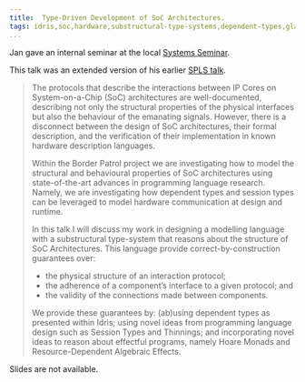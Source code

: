 ```yaml
---
title:  Type-Driven Development of SoC Architectures.
tags: idris,soc,hardware,substructural-type-systems,dependent-types,glasgow,tdd,systems
...
```


Jan gave an internal seminar at the local [Systems Seminar](https://www.gla.ac.uk/schools/computing/research/researchsections/systems-section/#/seminarseries).

This talk was an extended version of his earlier [SPLS talk](https://border-patrol.github.io/posts/2018-10-17-SPLS.md).

> The protocols that describe the interactions between IP Cores on
> System-on-a-Chip (SoC) architectures are well-documented, describing
> not only the structural properties of the physical interfaces but
> also the behaviour of the emanating signals.  However, there is a
> disconnect between the design of SoC architectures, their formal
> description, and the verification of their implementation in known
> hardware description languages.
>
> Within the Border Patrol project we are investigating how to model
> the structural and behavioural properties of SoC architectures using
> state-of-the-art advances in programming language research.  Namely,
> we are investigating how dependent types and session types can be
> leveraged to model hardware communication at design and runtime.
>
> In this talk I will discuss my work in designing a modelling
> language with a substructural type-system that reasons about the
> structure of SoC Architectures.  This language provide
> correct-by-construction guarantees over:
>
> + the physical structure of an interaction protocol;
> + the adherence of a component’s interface to a given protocol; and
> + the validity of the connections made between components.
>
> We provide these guarantees by: (ab)using dependent types as
> presented within Idris; using novel ideas from programming language
> design such as Session Types and Thinnings; and incorporating novel
> ideas to reason about effectful programs, namely Hoare Monads and
> Resource-Dependent Algebraic Effects.

Slides are not available.
